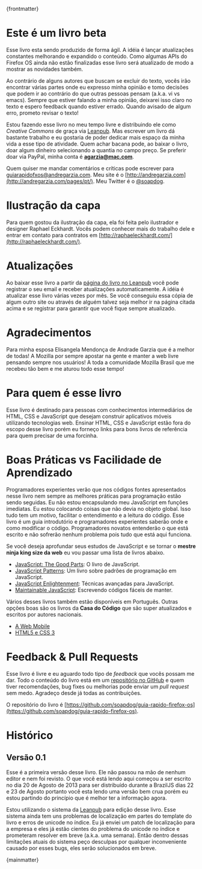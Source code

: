 {frontmatter}

# Este é um livro beta

Esse livro esta sendo produzido de forma ágil. A idéia é lançar atualizações constantes melhorando e expandido o conteúdo. Como algumas APIs do Firefox OS ainda não estão finalizadas esse livro será atualizado de modo a mostrar as novidades também.

Ao contrário de alguns autores que buscam se excluir do texto, vocês irão encontrar várias partes onde eu expresso minha opinião e tomo decisões que podem ir ao contrário do que outras pessoas pensam (a.k.a. vi vs emacs). Sempre que estiver falando a minha opinião, deixarei isso claro no texto e espero feedback quando estiver errado. Quando avisado de algum erro, prometo revisar o texto!

Estou fazendo esse livro no meu tempo livre e distribuindo ele como *Creative Commons* de graça via [Leanpub](http://leanpub.com). Mas escrever um livro dá bastante trabalho e eu gostaria de poder dedicar mais espaço da minha vida a esse tipo de atividade. Quem achar bacana pode, ao baixar o livro, doar algum dinheiro selecionando a quantia no campo preço. Se preferir doar via PayPal, minha conta é **agarzia@mac.com**.

Quem quiser me mandar comentários e críticas pode escrever para [guiarapidofxos@andregarzia.com](mailto:guiarapidofxos@andregarzia.com). Meu site é o [http://andregarzia.com](http://andregarzia.com/pages/pt/). Meu Twitter é o [@soapdog](http://twitter.com/soapdog).

# Ilustração da capa

Para quem gostou da ilustração da capa, ela foi feita pelo ilustrador e designer Raphael Eckhardt. Vocês podem conhecer mais do trabalho dele e entrar em contato para contratos em [http://raphaeleckhardt.com/](http://raphaeleckhardt.com/).

# Atualizações

Ao baixar esse livro a partir da [página do livro no Leanpub](http://leanpub.com/guiarapidofirefoxos) você pode registrar o seu email e receber atualizações automaticamente. A idéia é atualizar esse livro várias vezes por mês. Se você conseguiu essa cópia de algum outro site ou através de alguém talvez seja melhor ir na página citada acima e se registrar para garantir que você fique sempre atualizado.


# Agradecimentos
Para minha esposa Elisangela Mendonça de Andrade Garzia que é a melhor de todas!
A Mozilla por sempre apostar na gente e manter a web livre pensando sempre nos usuários!
A toda a comunidade Mozilla Brasil que me recebeu tão bem e me aturou todo esse tempo!

# Para quem é esse livro

Esse livro é destinado para pessoas com conhecimentos intermediários de HTML, CSS e JavaScript que desejam construir aplicativos móveis utilizando tecnologias web. Ensinar HTML, CSS e JavaScript estão fora do escopo desse livro porém eu forneço links para bons livros de referência para quem precisar de uma forcinha.

# Boas Práticas vs Facilidade de Aprendizado

Programadores experientes verão que nos códigos fontes apresentados nesse livro nem sempre as melhores práticas para programação estão sendo seguidas. Eu não estou encapsulando meu JavaScript em funções imediatas. Eu estou colocando coisas que não devia no objeto global. Isso tudo tem um motivo, facilitar o entendimento e a leitura do código. Esse livro é um guia introdutório e programadores experientes saberão onde e como modificar o código. Programadores novatos entenderão o que está escrito e não sofrerão nenhum problema pois tudo que está aqui funciona.

Se você deseja aprofundar seus estudos de JavaScript e se tornar o **mestre ninja king size da web** eu vou passar uma lista de livros abaixo. 

* [JavaScript: The Good Parts](http://shop.oreilly.com/product/9780596517748.do): O livro de JavaScript.
* [JavaScript Patterns](http://shop.oreilly.com/product/9780596806767.do): Um livro sobre padrões de programação em JavaScript.
* [JavaScript Enlightenment](): Técnicas avançadas para JavaScript.
* [Maintainable JavaScript](http://shop.oreilly.com/product/0636920027713.do): Escrevendo códigos fáceis de manter.

Vários desses livros também estão disponíveis em Português. Outras opções boas são os livros da **Casa do Código** que são super atualizados e escritos por autores nacionais.

* [A Web Mobile](http://www.casadocodigo.com.br/products/livro-web-mobile)
* [HTML5 e CSS 3](http://www.casadocodigo.com.br/products/livro-html-css)

# Feedback & Pull Requests

Esse livro é livre e eu aguardo todo tipo de *feedback* que vocês possam me dar. Todo o conteúdo do livro está em um [repositório no GitHub](https://github.com/soapdog/guia-rapido-firefox-os) e quem tiver recomendações, bug fixes ou melhorias pode enviar um *pull request* sem medo. Agradeço desde já todas as contribuições.

O repositório do livro é [https://github.com/soapdog/guia-rapido-firefox-os](https://github.com/soapdog/guia-rapido-firefox-os).

# Histórico

## Versão 0.1

Esse é a primeira versão desse livro. Ele não passou na mão de nenhum editor e nem foi revisto. O que você está lendo aqui começou a ser escrito no dia 20 de Agosto de 2013 para ser distribuído durante a BrazilJS dias 22 e 23 de Agosto portanto você esta lendo uma versão bem crua porém eu estou partindo do princípio que é melhor ter a informação agora.

Estou utilizando o sistema da [Leanpub](http://leanpub.com) para edição desse livro. Esse sistema ainda tem uns problemas de localização em partes do template do livro e erros de unicode no índice. Eu já enviei um patch de localização para a empresa e eles já estão cientes do problema do unicode no índice e prometeram resolver em breve (a.k.a. uma semana). Então dentro dessas limitações atuais do sistema peço desculpas por qualquer inconveniente causado por esses bugs, eles serão solucionados em breve.

{mainmatter}
